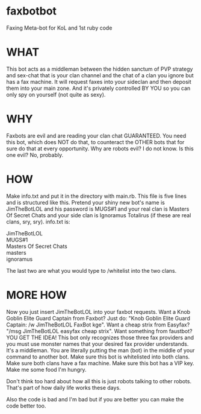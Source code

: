 faxbotbot
=========

Faxing Meta-bot for KoL and 1st ruby code


WHAT
====

This bot acts as a middleman between the hidden sanctum of PVP strategy and sex-chat that is your clan channel and the chat of a clan you ignore but has a fax machine.  It will request faxes into your sideclan and then deposit them into your main zone.  And it's privately controlled BY YOU so you can only spy on yourself (not quite as sexy).


WHY
===

Faxbots are evil and are reading your clan chat GUARANTEED.  You need this bot, which does NOT do that, to counteract the OTHER bots that for sure do that at every opportunity.  Why are robots evil?  I do not know.  Is this one evil?  No, probably.


HOW
===

Make info.txt and put it in the directory with main.rb.  This file is five lines and is structured like this.  Pretend your shiny new bot's name is JimTheBotLOL and his password is MUGS#1 and your real clan is Masters Of Secret Chats and your side clan is Ignoramus Totalirus (if these are real clans, sry, sry).  info.txt is:

JimTheBotLOL  
MUGS#1  
Masters Of Secret Chats  
masters  
ignoramus  

The last two are what you would type to /whitelist into the two clans.

MORE HOW
========

Now you just insert JimTheBotLOL into your faxbot requests.  Want a Knob Goblin Elite Guard Captain from Faxbot?  Just do: "Knob Goblin Elite Guard Captain: /w JimTheBotLOL FaxBot kge".  Want a cheap strix from Easyfax? "/msg JimTheBotLOL easyfax cheap strix".  Want something from faustbot?  YOU GET THE IDEA!  This bot only recognizes those three fax providers and you must use monster names that your desired fax provider understands.  It's a middleman.  You are literally putting the man (bot) in the middle of your command to another bot.  Make sure this bot is whitelisted into both clans.  Make sure both clans have a fax machine.  Make sure this bot has a VIP key.  Make me some food I'm hungry.

Don't think too hard about how all this is just robots talking to other robots.  That's part of how daily life works these days.

Also the code is bad and I'm bad but if you are better you can make the code better too.
